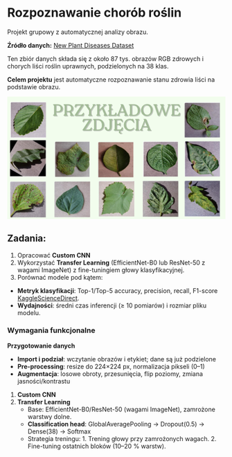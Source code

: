 # Rozpoznawanie chorób roślin

Projekt grupowy z automatycznej analizy obrazu.

**Źródło danych:** [New Plant Diseases Dataset](https://www.kaggle.com/datasets/vipoooool/new-plant-diseases-dataset)

Ten zbiór danych składa się z około 87 tys. obrazów RGB zdrowych i chorych liści roślin uprawnych, podzielonych na 38 klas.

**Celem projektu** jest automatyczne rozpoznawanie stanu zdrowia liści na podstawie obrazu.

![Przykładowe obrazy](examples.png)

## **Zadania:**

 1. Opracować **Custom CNN**
 2. Wykorzystać **Transfer Learning** (EfficientNet-B0 lub ResNet-50 z wagami ImageNet) z fine-tuningiem głowy klasyfikacyjnej.
 3. Porównać modele pod kątem:
  - **Metryk klasyfikacji**: Top-1/Top-5 accuracy, precision, recall, F1-score [KaggleScienceDirect](https://www.sciencedirect.com/science/article/abs/pii/S1574954120301321?utm_source=chatgpt.com).
 - **Wydajności**: średni czas inferencji (≥ 10 pomiarów) i rozmiar pliku modelu.

### **Wymagania funkcjonalne**

  **Przygotowanie danych**

 - **Import i podział**: wczytanie obrazów i etykiet; dane są już podzielone
 - **Pre-processing**: resize do 224×224 px, normalizacja pikseli (0–1)
 - **Augmentacja**: losowe obroty, przesunięcia, flip poziomy, zmiana jasności/kontrastu

 1. **Custom CNN**
 2. **Transfer Learning**
       - Base: EfficientNet-B0/ResNet-50 (wagami ImageNet), zamrożone warstwy dolne.
       - **Classification head**: GlobalAveragePooling → Dropout(0.5) → Dense(38) → Softmax
       - Strategia treningu:
        1. Trening głowy przy zamrożonych wagach.
        2. Fine-tuning ostatnich bloków (10–20 % warstw).


